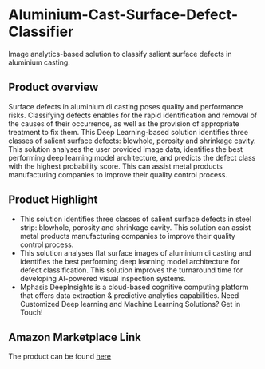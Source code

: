 # Aluminium-Cast-Surface-Defect-Classifier
Image analytics-based solution to classify salient surface defects in aluminium casting.

## Product overview
Surface defects in aluminium di casting poses quality and performance risks. Classifying defects enables for the rapid identification and removal of the causes of their occurrence, as well as the provision of appropriate treatment to fix them. This Deep Learning-based solution identifies three classes of salient surface defects: blowhole, porosity and shrinkage cavity. This solution analyses the user provided image data, identifies the best performing deep learning model architecture, and predicts the defect class with the highest probability score. This can assist metal products manufacturing companies to improve their quality control process.

## Product Highlight 
* This solution identifies three classes of salient surface defects in steel strip: blowhole, porosity and shrinkage cavity. This solution can assist metal products manufacturing companies to improve their quality control process.
* This solution analyses flat surface images of aluminium di casting and identifies the best performing deep learning model architecture for defect classification. This solution improves the turnaround time for developing AI-powered visual inspection systems.
* Mphasis DeepInsights is a cloud-based cognitive computing platform that offers data extraction & predictive analytics capabilities. Need Customized Deep learning and Machine Learning Solutions? Get in Touch!

## Amazon Marketplace Link
The product can be found [here]()

